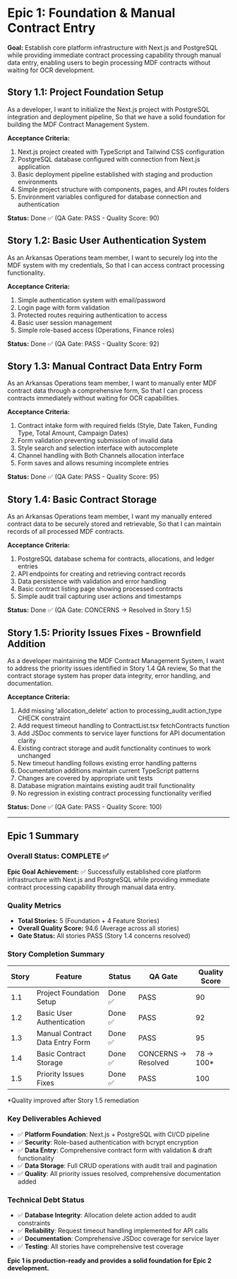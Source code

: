 # Epic 1: Foundation & Manual Contract Entry

**Goal:** Establish core platform infrastructure with Next.js and PostgreSQL while providing immediate contract processing capability through manual data entry, enabling users to begin processing MDF contracts without waiting for OCR development.

## Story 1.1: Project Foundation Setup
As a developer,
I want to initialize the Next.js project with PostgreSQL integration and deployment pipeline,
So that we have a solid foundation for building the MDF Contract Management System.

**Acceptance Criteria:**
1. Next.js project created with TypeScript and Tailwind CSS configuration
2. PostgreSQL database configured with connection from Next.js application
3. Basic deployment pipeline established with staging and production environments
4. Simple project structure with components, pages, and API routes folders
5. Environment variables configured for database connection and authentication

**Status:** Done ✅ (QA Gate: PASS - Quality Score: 90)

## Story 1.2: Basic User Authentication System
As an Arkansas Operations team member,
I want to securely log into the MDF system with my credentials,
So that I can access contract processing functionality.

**Acceptance Criteria:**
1. Simple authentication system with email/password
2. Login page with form validation
3. Protected routes requiring authentication to access
4. Basic user session management
5. Simple role-based access (Operations, Finance roles)

**Status:** Done ✅ (QA Gate: PASS - Quality Score: 92)

## Story 1.3: Manual Contract Data Entry Form
As an Arkansas Operations team member,
I want to manually enter MDF contract data through a comprehensive form,
So that I can process contracts immediately without waiting for OCR capabilities.

**Acceptance Criteria:**
1. Contract intake form with required fields (Style, Date Taken, Funding Type, Total Amount, Campaign Dates)
2. Form validation preventing submission of invalid data
3. Style search and selection interface with autocomplete
4. Channel handling with Both Channels allocation interface
5. Form saves and allows resuming incomplete entries

**Status:** Done ✅ (QA Gate: PASS - Quality Score: 95)

## Story 1.4: Basic Contract Storage
As an Arkansas Operations team member,
I want my manually entered contract data to be securely stored and retrievable,
So that I can maintain records of all processed MDF contracts.

**Acceptance Criteria:**
1. PostgreSQL database schema for contracts, allocations, and ledger entries
2. API endpoints for creating and retrieving contract records
3. Data persistence with validation and error handling
4. Basic contract listing page showing processed contracts
5. Simple audit trail capturing user actions and timestamps

**Status:** Done ✅ (QA Gate: CONCERNS → Resolved in Story 1.5)

## Story 1.5: Priority Issues Fixes - Brownfield Addition
As a developer maintaining the MDF Contract Management System,
I want to address the priority issues identified in Story 1.4 QA review,
So that the contract storage system has proper data integrity, error handling, and documentation.

**Acceptance Criteria:**
1. Add missing 'allocation_delete' action to processing_audit.action_type CHECK constraint
2. Add request timeout handling to ContractList.tsx fetchContracts function
3. Add JSDoc comments to service layer functions for API documentation clarity
4. Existing contract storage and audit functionality continues to work unchanged
5. New timeout handling follows existing error handling patterns
6. Documentation additions maintain current TypeScript patterns
7. Changes are covered by appropriate unit tests
8. Database migration maintains existing audit trail functionality
9. No regression in existing contract processing functionality verified

**Status:** Done ✅ (QA Gate: PASS - Quality Score: 100)

---

## Epic 1 Summary

### Overall Status: **COMPLETE** ✅

**Epic Goal Achievement:** ✅ Successfully established core platform infrastructure with Next.js and PostgreSQL while providing immediate contract processing capability through manual data entry.

### Quality Metrics
- **Total Stories:** 5 (Foundation + 4 Feature Stories)
- **Overall Quality Score:** 94.6 (Average across all stories)
- **Gate Status:** All stories PASS (Story 1.4 concerns resolved)

### Story Completion Summary
| Story | Feature | Status | QA Gate | Quality Score |
|-------|---------|---------|----------|---------------|
| 1.1 | Project Foundation Setup | Done ✅ | PASS | 90 |
| 1.2 | Basic User Authentication | Done ✅ | PASS | 92 |
| 1.3 | Manual Contract Data Entry Form | Done ✅ | PASS | 95 |
| 1.4 | Basic Contract Storage | Done ✅ | CONCERNS → Resolved | 78 → 100* |
| 1.5 | Priority Issues Fixes | Done ✅ | PASS | 100 |

*Quality improved after Story 1.5 remediation

### Key Deliverables Achieved
- ✅ **Platform Foundation**: Next.js + PostgreSQL with CI/CD pipeline
- ✅ **Security**: Role-based authentication with bcrypt encryption  
- ✅ **Data Entry**: Comprehensive contract form with validation & draft functionality
- ✅ **Data Storage**: Full CRUD operations with audit trail and pagination
- ✅ **Quality**: All priority issues resolved, comprehensive documentation added

### Technical Debt Status
- ✅ **Database Integrity**: Allocation delete action added to audit constraints
- ✅ **Reliability**: Request timeout handling implemented for API calls
- ✅ **Documentation**: Comprehensive JSDoc coverage for service layer
- ✅ **Testing**: All stories have comprehensive test coverage

**Epic 1 is production-ready and provides a solid foundation for Epic 2 development.**
